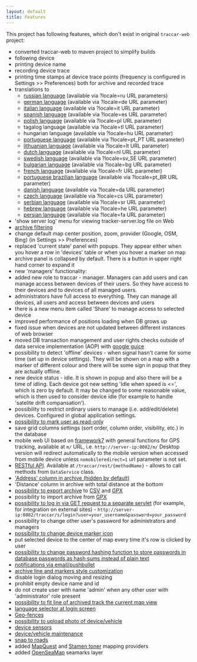 ```yaml
---
layout: default
title: Features
---
```


This project has following features, which don't exist in original `traccar-web` project:

* converted traccar-web to maven project to simplify builds
* following device
* printing device name
* recording device trace
* printing time stamps at device trace points (frequency is configured in Settings >> Preferences) both for archive and recorded trace
* translations to
    * [russian language](russian.html) (available via ?locale=ru URL parameters)
    * [german language](german.html) (available via ?locale=de URL parameter)
    * [italian language](italian.html) (available via ?locale=it URL parameter)
    * [spanish language](spanish.html) (available via ?locale=es URL parameter)
    * [polish language](polish.html) (available via ?locale=pl URL parameter)
    * tagalog language (available via ?locale=tl URL parameter)
    * hungarian language (available via ?locale=hu URL parameter)
    * [portuguese language](portuguese.html) (available via ?locale=pt_PT URL parameter)
    * [lithuanian language](lithuanian.html) (available via ?locale=lt URL parameter)
    * [dutch language](dutch.html) (available via ?locale=nl URL parameter)
    * [swedish language](swedish.html) (available via ?locale=sv_SE URL parameter)
    * [bulgarian language](bulgarian.html) (available via ?locale=bg URL parameter)
    * [french language](french.html) (available via ?locale=fr URL parameter)
    * [portuguese brazilian language](portuguese-brazilian.html) (available via ?locale=pt_BR URL parameter)
    * [danish language](danish.html) (available via ?locale=da URL parameter)
    * [czech language](czech.html) (available via ?locale=cs URL parameter)
    * [serbian language](serbian.html) (available via ?locale=sr URL parameter)
    * [hebrew language](hebrew.html) (available via ?locale=he URL parameter)
    * [persian language](persian.html) (available via ?locale=fa URL parameter)
* 'show server log' menu for viewing tracker-server.log file on Web
* [archive filtering](archive-filtering.html)
* change default map center position, zoom, provider (Google, OSM, Bing) (in Settings >> Preferences)
* replaced 'current state' panel with popups. They appear either when you hover a row in 'devices' table or when you hover a marker on map
* archive panel is collapsed by default. There is a button in upper right hand corner to expand it
* new 'managers' functionality:
* added new role to traccar - manager. Managers can add users and can manage access between devices of their users. So they have access to their devices and to devices of all managed users.
* administrators have full access to everything. They can manage all devices, all users and access between devices and users
* there is a new menu item called 'Share' to manage access to selected device
* improved performance of positions loading when DB grows up
* fixed issue when devices are not updated between different instances of web browser
* moved DB transaction management and user rights checks outside of data service implementation (AOP) with [google guice](https://github.com/google/guice)
* possibility to detect 'offline' devices - when signal hasn't came for some time (set up in device settings). They will be shown on a map with a marker of different colour and there will be some sign in popup that they are actually offline.
* new device status - idle. It is shown in popup and also there will be a time of idling. Each device got new setting 'Idle when speed is <=', which is zero by default. It may be changed to some reasonable value, which is then used to consider device idle (for example to handle 'satelite drift compansation').
* possibility to restrict ordinary users to manage (i.e. add/edit/delete) devices. Configured in global application settings.
* [possibility to mark user as read-only](read-only-users.html)
* save grid columns settings (sort order, column order, visibility, etc.) in the database
* mobile web UI based on [framework7](http://www.idangero.us/framework7/) with general functions for GPS tracking, available at `m/` URL, i.e. `http://server-ip:8082/m/` Desktop version will redirect automatically to the mobile version when accessed from mobile device unless `nomobileredirect=1` url parameter is not set.
* [RESTful API](rest-api.html). Available at `/traccar/rest/{methodName}` - allows to call methods from `DataService` class.
* ['Address' column in archive (hidden by default)](address-column-in-archive-grid.html)
* 'Distance' column in archive with total distance at the bottom
* [possibility to export archive](archive-export.html) to [CSV](http://en.wikipedia.org/wiki/Comma-separated_values) and [GPX](http://en.wikipedia.org/wiki/GPS_Exchange_Format)
* possibility to import archive from [GPX](http://en.wikipedia.org/wiki/GPS_Exchange_Format)
* [possibility to log in via GET request to a separate servlet](automatic-login.html) (for example, for integration on external sites) - `http://server-ip:8082/traccar/s/login?user=your_username&password=your_password`
* possibility to change other user's password for administrators and managers
* [possibility to change device marker icon](change-device-icon.html)
* put selected device to the center of map every time it's row is clicked by user
* [possibility to change password hashing function to store passwords in database passwords as hash sums instead of plain text](password-hashing.html)
* [notifications via email/pushbullet](notifications.html)
* [archive line and markers style customization](archive-styling.html)
* disable login dialog moving and resizing
* prohibit empty device name and id
* do not create user with name 'admin' when any other user with 'administrator' role present
* [possibility to fit line of archived track the current map view](zoom-to-track.html)
* [language selector at login screen](language-selector-on-login-screen.html)
* [Geo-fences](geofences.html)
* [possibility to upload photo of device/vehicle](upload-device-photo.html)
* [device sensors](sensors.html)
* [device/vehicle maintenance](maintenance.html)
* [snap to roads](snap-to-roads.html)
* added [MapQuest](http://www.mapquest.com/) and [Stamen toner](http://maps.stamen.com/toner/) mapping providers
* added [OpenSeaMap](http://openseamap.org/) seamarks layer